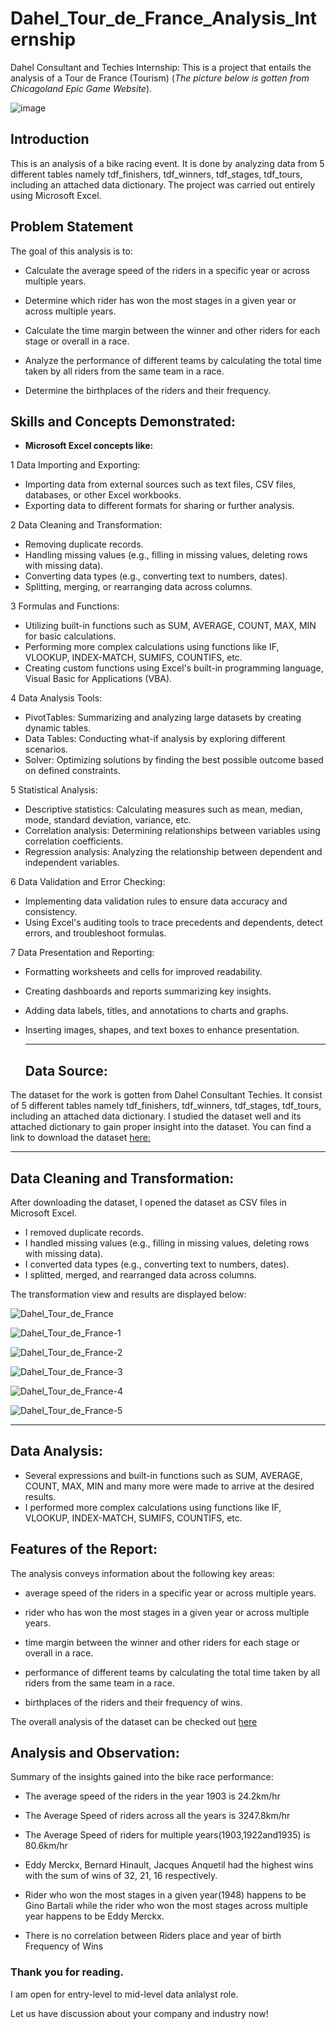# Dahel_Tour_de_France_Analysis_Internship
Dahel Consultant and Techies Internship: This is a project that entails the analysis of a Tour de France (Tourism)
(*The picture below is gotten from Chicagoland Epic Game Website*). 




![image](https://github.com/RemedyData/Dahel_Tour_de_France_Analysis_Internship/assets/137626163/3eae92d2-bb55-42ea-865e-1c59e4087008)





## Introduction

This is an analysis of a bike racing event. It is done by analyzing data from 5 different tables namely tdf_finishers, tdf_winners, tdf_stages, tdf_tours, including an attached data dictionary. The project was carried out entirely using Microsoft Excel.
## Problem Statement

The goal of this analysis is to:

- Calculate the average speed of the riders in a specific year or across multiple years. 

- Determine which rider has won the most stages in a given year or across multiple years. 

- Calculate the time margin between the winner and other riders for each stage or overall in a race. 

- Analyze the performance of different teams by calculating the total time taken by all riders from the same team in a race. 

- Determine the birthplaces of the riders and their frequency.




## Skills and Concepts Demonstrated:

- **Microsoft Excel concepts like:**

1 Data Importing and Exporting:

- Importing data from external sources such as text files, CSV files, databases, or other Excel workbooks.
- Exporting data to different formats for sharing or further analysis.

2 Data Cleaning and Transformation:

- Removing duplicate records.
- Handling missing values (e.g., filling in missing values, deleting rows with missing data).
- Converting data types (e.g., converting text to numbers, dates).
- Splitting, merging, or rearranging data across columns.

3 Formulas and Functions:

- Utilizing built-in functions such as SUM, AVERAGE, COUNT, MAX, MIN for basic calculations.
- Performing more complex calculations using functions like IF, VLOOKUP, INDEX-MATCH, SUMIFS, COUNTIFS, etc.
- Creating custom functions using Excel's built-in programming language, Visual Basic for Applications (VBA).

4 Data Analysis Tools:

- PivotTables: Summarizing and analyzing large datasets by creating dynamic tables.
- Data Tables: Conducting what-if analysis by exploring different scenarios.
- Solver: Optimizing solutions by finding the best possible outcome based on defined constraints.

5 Statistical Analysis:

- Descriptive statistics: Calculating measures such as mean, median, mode, standard deviation, variance, etc.
- Correlation analysis: Determining relationships between variables using correlation coefficients.
- Regression analysis: Analyzing the relationship between dependent and independent variables.

6 Data Validation and Error Checking:

- Implementing data validation rules to ensure data accuracy and consistency.
- Using Excel's auditing tools to trace precedents and dependents, detect errors, and troubleshoot formulas.

7 Data Presentation and Reporting:

- Formatting worksheets and cells for improved readability.
- Creating dashboards and reports summarizing key insights.
- Adding data labels, titles, and annotations to charts and graphs.
- Inserting images, shapes, and text boxes to enhance presentation.
 
   ---
  ## Data Source:
  
The dataset for the work is gotten from Dahel Consultant Techies. It consist of 5 different tables namely tdf_finishers, tdf_winners, tdf_stages, tdf_tours, including an attached data dictionary. I studied the dataset well and its attached dictionary to gain proper insight into the dataset. You can find a link to download the dataset [here:](https://drive.google.com/drive/folders/16EknB8Qyovr8O27q-r8hliIonjQeFrlD?usp=drive_link)

   ---

## Data Cleaning and Transformation:

After downloading the dataset, I opened the dataset as CSV files in Microsoft Excel.
- I removed duplicate records.
- I handled missing values (e.g., filling in missing values, deleting rows with missing data).
- I converted data types (e.g., converting text to numbers, dates).
- I splitted, merged, and rearranged data across columns.

The transformation view and results are displayed below:

![Dahel_Tour_de_France](https://github.com/RemedyData/Dahel_Tour_de_France_Analysis_Internship/assets/137626163/3f75833c-d4f3-4f6e-811a-fdb5210a0547)


![Dahel_Tour_de_France-1](https://github.com/RemedyData/Dahel_Tour_de_France_Analysis_Internship/assets/137626163/755236f1-80ff-40c5-93a3-46c9d0154a7a)



![Dahel_Tour_de_France-2](https://github.com/RemedyData/Dahel_Tour_de_France_Analysis_Internship/assets/137626163/f1e8ca9c-a8ff-4e3b-89b7-d08527cc8f41)


![Dahel_Tour_de_France-3](https://github.com/RemedyData/Dahel_Tour_de_France_Analysis_Internship/assets/137626163/5b374dd1-43bd-4522-90b0-0391ac1a5bc5)


![Dahel_Tour_de_France-4](https://github.com/RemedyData/Dahel_Tour_de_France_Analysis_Internship/assets/137626163/160eca32-e35b-47f7-97ba-74607bf2214d)


![Dahel_Tour_de_France-5](https://github.com/RemedyData/Dahel_Tour_de_France_Analysis_Internship/assets/137626163/02d7bb9e-744c-4792-9898-4835732f42d9)











---


## Data Analysis:

- Several expressions and built-in functions such as SUM, AVERAGE, COUNT, MAX, MIN and many more were made to arrive at the desired results.
- I performed more complex calculations using functions like IF, VLOOKUP, INDEX-MATCH, SUMIFS, COUNTIFS, etc.

## Features of the Report:
The analysis conveys information about the following key areas:

 - average speed of the riders in a specific year or across multiple years. 

- rider who has won the most stages in a given year or across multiple years. 

- time margin between the winner and other riders for each stage or overall in a race. 

- performance of different teams by calculating the total time taken by all riders from the same team in a race. 

- birthplaces of the riders and their frequency of wins.




The overall analysis of the dataset can be checked out [here](https://docs.google.com/spreadsheets/d/10GZhJmB3JS-632sgaBUE48JR-kT92Sex/edit?usp=drive_link&ouid=106022796380172080948&rtpof=true&sd=true)

## Analysis and Observation:

Summary of the insights gained into the bike race performance: 

- The average speed of the riders in the year 1903 is	24.2km/hr						
								
- The Average Speed of riders across all the years is 3247.8km/hr								
								
- The Average Speed of riders for multiple years(1903,1922and1935) is 80.6km/hr

- Eddy Merckx, Bernard Hinault, Jacques Anquetil had the highest wins with the sum of wins of	32, 21, 16 respectively.

- Rider who won the most stages in a given year(1948) happens to be Gino Bartali while the rider who won the most stages across multiple year	happens to be Eddy Merckx.

- There is no correlation between Riders place and year of birth 	Frequency of Wins










### Thank you for reading.

I am open for entry-level to mid-level data anlalyst role.

Let us have discussion about your company and industry now!
